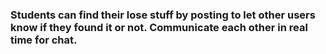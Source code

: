 ### Students can find their lose stuff by posting to let other users know if they found it or not. Communicate each other in real time for chat.